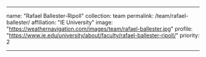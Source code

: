 ---

name: "Rafael Ballester-Ripoll"
collection: team
permalink: /team/rafael-ballester/
affiliation: "IE University"
image: "https://weathernavigation.com/images/team/rafael-ballester.jpg"
profile: "https://www.ie.edu/university/about/faculty/rafael-ballester-ripoll/"
priority: 2

---
